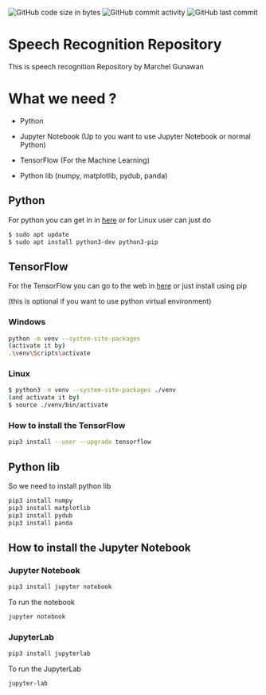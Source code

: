 ![GitHub code size in bytes](https://img.shields.io/github/languages/code-size/MarchelGunawan/Speech_Recognition)
![GitHub commit activity](https://img.shields.io/github/commit-activity/m/MarchelGunawan/Speech_Recognition)
![GitHub last commit](https://img.shields.io/github/last-commit/MarchelGunawan/Speech_Recognition)
# Speech Recognition Repository

This is speech recognition Repository by Marchel Gunawan

# What we need ?

- Python
  
- Jupyter Notebook (Up to you want to use Jupyter Notebook or normal Python)
  
- TensorFlow (For the Machine Learning)
  
- Python lib (numpy, matplotlib, pydub, panda)
  

## Python

For python you can get in in [here](https://www.python.org/) or for Linux user can just do

```bash
$ sudo apt update
$ sudo apt install python3-dev python3-pip
```

## TensorFlow

For the TensorFlow you can go to the web in [here](https://www.tensorflow.org/) or just install using pip

(this is optional if you want to use python virtual environment)

### Windows

```bash
python -m venv --system-site-packages
(activate it by)
.\venv\Scripts\activate
```

### Linux

```bash
$ python3 -m venv --system-site-packages ./venv
(and activate it by)
$ source ./venv/bin/activate
```

### How to install the TensorFlow

```bash
pip3 install --user --upgrade tensorflow
```

## Python lib

So we need to install python lib

```bash
pip3 install numpy
pip3 install matplotlib
pip3 install pydub
pip3 install panda
```

## How to install the Jupyter Notebook

### Jupyter Notebook

```bash
pip3 install jupyter notebook 
```

To run the notebook

```bash
jupyter notebook
```

### JupyterLab

```bash
pip3 install jupyterlab
```

To run the JupyterLab

```bash
jupyter-lab
```
